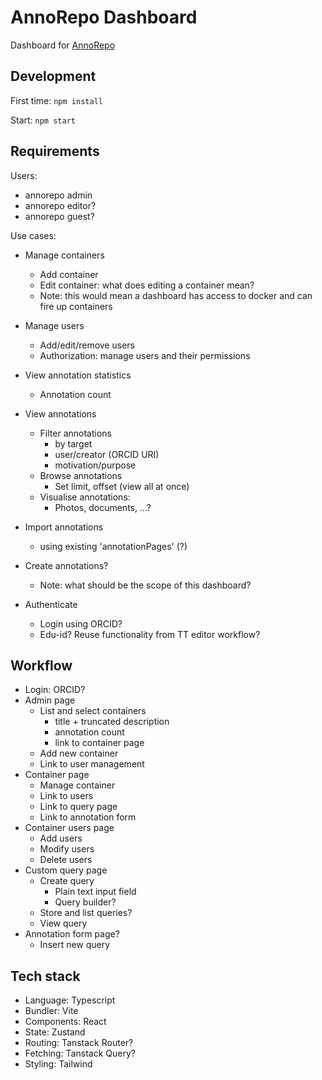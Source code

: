 # AnnoRepo Dashboard

Dashboard for [AnnoRepo](https://github.com/knaw-huc/annorepo/)

## Development

First time: `
npm install
`

Start: `
npm start
`

## Requirements

Users: 
 - annorepo admin
 - annorepo editor?
 - annorepo guest?

Use cases:
- Manage containers
  - Add container
  - Edit container: what does editing a container mean?
  - Note: this would mean a dashboard has access to docker and can fire up
    containers
- Manage users
  - Add/edit/remove users
  - Authorization: manage users and their permissions
- View annotation statistics
  - Annotation count
- View annotations
  - Filter annotations
    - by target
    - user/creator (ORCID URI)
    - motivation/purpose
  - Browse annotations
    - Set limit, offset (view all at once)
  - Visualise annotations:
    - Photos, documents, ...?
- Import annotations
  - using existing 'annotationPages' (?)
- Create annotations?
  - Note: what should be the scope of this dashboard?

- Authenticate
  - Login using ORCID? 
  - Edu-id? Reuse functionality from TT editor workflow?

## Workflow

- Login: ORCID?
- Admin page
  - List and select containers
    - title + truncated description
    - annotation count
    - link to container page
  - Add new container
  - Link to user management
- Container page
  - Manage container
  - Link to users
  - Link to query page
  - Link to annotation form
- Container users page
  - Add users
  - Modify users
  - Delete users
- Custom query page
  - Create query
    - Plain text input field
    - Query builder?
  - Store and list queries?
  - View query
- Annotation form page?
  - Insert new query

## Tech stack

- Language: Typescript
- Bundler: Vite
- Components: React
- State: Zustand
- Routing: Tanstack Router?
- Fetching: Tanstack Query?
- Styling: Tailwind
